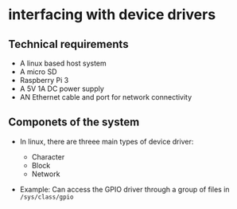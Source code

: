 # interfacing with device drivers

## Technical requirements

- A linux based host system
- A micro SD
- Raspberry Pi 3
- A 5V 1A DC power supply
- AN Ethernet cable and port for network connectivity

## Componets of the system

- In linux, there are threee main types of device driver:

  - Character
  - Block
  - Network

- Example: Can access the GPIO driver through a group of files in `/sys/class/gpio`
